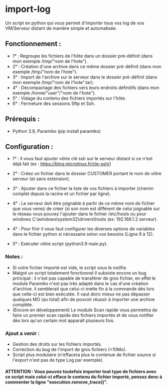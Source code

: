 # import-log 

Un script en python qui vous permet d'importer tous vos log de vos VM/Serveur distant de manière simple et automatisée.

## Fonctionnement :

* 1° : Regroupe les fichiers de l'hôte dans un dossier pré-définit (dans mon exemple /tmp/"nom de l'hote").
* 2° : Création d'une archive dans ce même dossier pré-définit (dans mon exemple /tmp/"nom de l'hote").
* 3° : Import de l'archive sur le serveur dans le dossier pré-définit (dans mon exemple /tmp/"nom de l'hote".tar).
* 4° : Décompactage des fichiers vers leurs endroits définitifs (dans mon exemple /home/"user"/"nom de l'hote").
* 5° : Vidage du contenu des fichiers importés sur l'hôte.
* 6° : Fermeture des sessions Sftp et Ssh. 

## Prérequis :

* Python 3.9, Paramiko (pip install paramiko)

## Configuration :

* 1° : Il vous faut ajouter vôtre clé ssh sur le serveur distant si ce n'est déjà fait (ex : https://blog.microlinux.fr/cle-ssh/)

* 2° : Créez un fichier dans le dossier CUSTOMER portant le nom de vôtre serveur (et sans extension).

* 3° : Ajouter dans ce fichier la liste de vos fichiers à importer (chemin complet depuis la racine et un fichier par ligne).

* 4° : Le serveur doit être joignable à partir de ce même nom de fichier que vous venez de créer (si son nom est différent de celui joignable sur le réseau vous pouvez l'ajouter dans le fichier /etc/hosts ou pour windows C:\windows\system32\drivers\hosts (ex: 192.168.1.2 serveur).

* 4° : Pour finir il vous faut configurer les diverses options de variables dans le fichier python si nécessaire selon vos besoins (Ligne 9 à 12).

* 5° : Exécuter vôtre script (python3.9 main.py).

### Notes :

* Si votre fichier importé est vide, le script vous le notifie.
* Malgré un script totalement fonctionnel il subsiste encore un bug principal : il n'est pas capable de transférer de gros fichier, en effet le module Paramiko n'est pas très adapté dans le cas d'une création d'archive. il semblerait que celui-ci mette fin à la commande dès lors que celle-ci est bien exécutée. Il vaut donc mieux ne pas dépasser quelques MO (au total) afin de pouvoir réussir à importer une archive complète.
* (Encore en développement) Le module Scan rapide vous permettra de faire un premier scan rapide des fichiers importés et de vous notifier dès lors qu'un certain mot apparaît plusieurs fois.

### Ajout a venir :

* Gestion des droits sur les fichiers importés.
* Correction du bug de l'import de gros fichiers (<10Mo).
* Script plus modulaire (n'effacera plus le contenue de fichier source si l'export n'est pas de type Log par exemple).


#### ATTENTION : Vous pouvez toutefois importer tout type de fichiers avec ce script mais celui-ci efface le contenu du fichier importé, pensez donc à commenter la ligne "execution.remove_trace()". 
